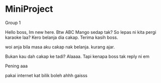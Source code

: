 # MiniProject
Group 1

Hello boss, Im new here. Btw ABC Mango sedap tak?
So lepas ni kita pergi karaoke laa? Kero belanja dia cakap.
Terima kasih boss.


woi anja bila masa aku cakap nak belanja. kurang ajar.


Bukan kau dah cakap ke tadi? Alaaaa. Tapi kenapa boss tak reply ni em


Pening aaa

pakai internet kat bilik boleh ahhh gaisss 
